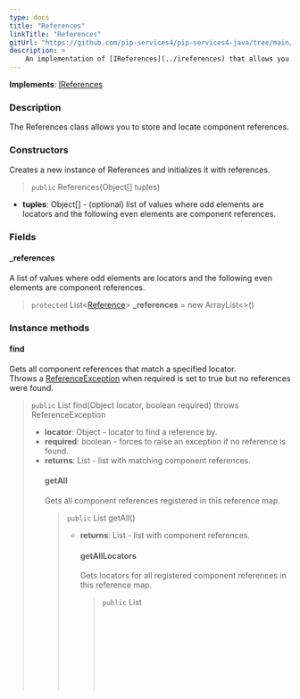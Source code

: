```yaml
---
type: docs
title: "References"
linkTitle: "References"
gitUrl: "https://github.com/pip-services4/pip-services4-java/tree/main/pip-services4-components-java"
description: >
    An implementation of [IReferences](../ireferences) that allows you to store and locate component references.
---
```


**Implements**: [IReferences](../ireferences)

### Description

The References class allows you to store and locate component references.

### Constructors
Creates a new instance of References and initializes it with references.

> `public` References(Object[] tuples)

- **tuples**: Object[] - (optional) list of values where odd elements are locators and the following even elements are component references.

### Fields
<span class="hide-title-link">

#### _references
 A list of values where odd elements are locators and the following even elements are component references.
> `protected` List<[Reference](../reference)> **_references** = new ArrayList<>()

</span>

### Instance methods

#### find
Gets all component references that match a specified locator.  
Throws a [ReferenceException](../reference_exception) when required is set to true but no references were found.

> `public` List<Object> find(Object locator, boolean required) throws ReferenceException

- **locator**: Object - locator to find a reference by.
- **required**: boolean - forces to raise an exception if no reference is found.
- **returns**: List<Object> - list with matching component references.

#### getAll
Gets all component references registered in this reference map.

> `public` List<Object> getAll()

- **returns**: List<Object> - list with component references.

#### getAllLocators
Gets locators for all registered component references in this reference map.

> `public` List<Object> getAllLocators()

- **returns**: List<Object> - list with component locators.

#### getOneOptional
Gets an optional component reference that matches a specified locator.

> `public` Object getOneOptional(Object locator)

- **locator**: Object - locator to find references by.
- **returns**: Object - matching component reference or null if nothing was found.

#### getOneRequired
Gets a required component reference that matches specified locator.  
throws a [ReferenceException](../reference_exception) when no references found.

> `public` getOneRequired\<T\>(locator: any): T

- **locator**: any - locator to find a reference by.	 
- **returns**: T - matching component reference.

#### getOptional
Gets all component references that match a specified locator.

> `public` getOptional\<T\>(locator: any): T[]

- **locator**: any - locator to find references by.	 
- **returns**: T[] - list with matching component references or empty list if nothing was found.

#### getRequired
Gets all component references that match a specified locator.
At least one component reference must be present.
If it doesn't the method throws an error.
Throws a [ReferenceException](../reference_exception) when no references found.

> `public` Object getOneRequired(Object locator) throws ReferenceException

- **locator**: Object - locator to find references by.
- **returns**: Object - list with matching component references.

#### put
Puts a new reference into this reference map.

> `public` void put(Object locator, Object component) throws NullPointerException

- **locator**: Object - locator to find the reference by.
- **component**: Object - component reference to be added.


#### remove
Removes a previously added reference that matches specified locator.
If many references match the locator, it removes only the first one.
When all references shall be removed, use [removeAll](#removeall) method instead.

> `public` Object remove(Object locator)

- **locator**: Object - locator to remove reference
- **returns**: Object - removed component reference.

#### removeAll
Removes all component references that match the specified locator. 

> `public` List<Object> removeAll(Object locator)

- **locator**: Object - locator to remove references by.
- **returns**: List<Object> - list containing all removed references.

### Static methods

#### fromTuples
Creates a new References from a list of key-value pairs called tuples.

> `public static` [References](../references) fromTuples(Object... tuples) throws ReferenceException

- **tuples**: Object... - list of values where odd elements are locators and the following even elements are component references
- **returns**: [References](../references) - newly created References.

### Examples

```java

{
   public class MyController implements IReferenceable {
      public IMyPersistence _persistence;
      ...
      public void setReferences(IReferences references) {
        this._persistence = (IMyPersistence)references.getOneRequired(
          new Descriptor("mygroup", "persistence", "*", "*", "1.0")
        );
      }
      ...
   }
 
   MyMongoDbPersistence persistence = new MyMongoDbPersistence();
 
   MyController controller = new MyController();
 
   References references = References.fromTuples(
     new Descriptor("mygroup", "persistence", "mongodb", "default", "1.0"), persistence,
     new Descriptor("mygroup", "controller", "default", "default", "1.0"), controller
   );
   controller.setReferences(references);
   }

```

### See also
- #### [IReferences](../ireferences)

